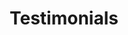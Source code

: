 ---
title: Testimonials
onpage_menu: false
body_classes: "modular fullwidth"

content:
    items: '@self.modular'
    order:
        by: default
        dir: asc
        custom:
            - _slider
            - _testimonials
---